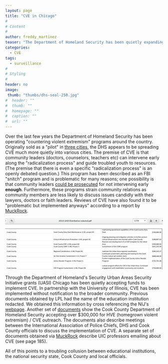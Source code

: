 ```yaml
---
layout: page
title: "CVE in Chicago"
#
# Content
#
author: freddy_martinez
teaser: "The Department of Homeland Security has been quietly expanding surveillance programs in Chicago"
categories:
  - CVE
tags:
  - surveillance
#
# Styling
#
header: no
image:
 thumb: "thumbs/dhs-seal-250.jpg"
#  header: ""
#  thumb: ""
#  homepage: ""
#  caption: ""
#  url: ""
---
```


Over the last few years the Department of Homeland Security has been operating "countering violent extremism" programs around the country. Originally sold as a "pilot" in [three cities](http://www.usnews.com/news/us/articles/2016-03-24/effort-in-3-us-cities-to-combat-extremism-off-to-slow-start), the DHS appears to be spreading CVE much more quietly into various cities. The premise of CVE is that community leaders (doctors, counselors, teachers etc) can intervene early along the "radicalization process" and guide troubled youth to resources. (The premise that there is even a specific "radicalization process" is an openly debated question.) This program has been described as an FBI "snitch" program and is problematic for many reasons; one possibility is that community leaders [could be prosecuted](http://www.truth-out.org/news/item/35405-fbi-faces-criticism-for-plan-to-turn-muslim-community-leaders-into-snitches)  for not intervening early **enough**. Furthermore, these programs strain community relations as community members are less likely to discuss issues candidly with their lawyers, doctors or faith leaders. Reviews of CVE have also found it to be "problematic but implemented anyways" according to a report by [MuckRock](https://www.muckrock.com/news/archives/2016/may/13/boston-cve/).

![CVE](/images/UASIDistribution.png)

Through the Department of Homeland's Security Urban Areas Security Initiative grants (UASI) Chicago has been quietly accepting funds to implement CVE. In partnership with the University of Illinois, CVE has been implemented without notification to the broader community. Previous documents obtained by LPL had the name of the education institution redacted. We obtained this information by cross referencing the NIJ's [webpage](https://www.nij.gov/funding/awards/Pages/awards-list.aspx?tags=Domestic%20Radicalization). Another set of [documents](https://github.com/freddymartinez9/miscfoiamirror/blob/master/CVE/FreddyMartinezCVEFOIAtrusted.pdf) show the Cook County Department of Homeland Security accepting over $300,000 for HVE (homegrown violent extremism) / CVE outreach. The documents also describe meetings between the International Association of Police Chiefs, DHS and Cook County officials to discuss the implementation of CVE. A separate set of documents obtained via [MuckRock](https://d3gn0r3afghep.cloudfront.net/foia_files/2016/05/13/Binder1_Redacted.pdf) describe UIC professors emailing about CVE (see page 185).

All of this points to a troubling collusion between educational institutions, the national security state, Cook County and local officials.  
